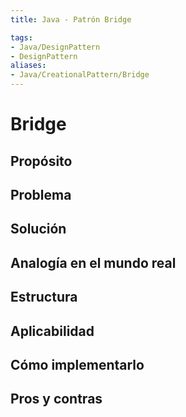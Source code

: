 ```yaml
---
title: Java - Patrón Bridge

tags:  
- Java/DesignPattern
- DesignPattern
aliases:
- Java/CreationalPattern/Bridge
---
```


# Bridge

## Propósito



## Problema



## Solución



## Analogía en el mundo real



## Estructura



## Aplicabilidad



## Cómo implementarlo



## Pros y contras



